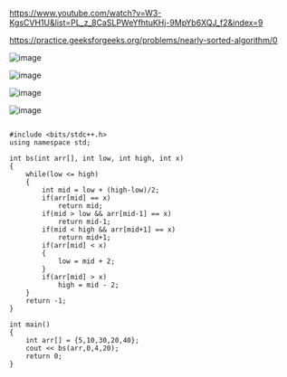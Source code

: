 https://www.youtube.com/watch?v=W3-KgsCVH1U&list=PL_z_8CaSLPWeYfhtuKHj-9MpYb6XQJ_f2&index=9


https://practice.geeksforgeeks.org/problems/nearly-sorted-algorithm/0

![image](https://user-images.githubusercontent.com/53824950/143456829-124f7020-de14-4ae7-9fc6-a31c273be8d2.png)


![image](https://user-images.githubusercontent.com/53824950/143457573-e77d50c4-54bb-4115-b821-45e88f727c9d.png)

![image](https://user-images.githubusercontent.com/53824950/143457724-e0e7bb39-da06-47da-a98e-301b136977af.png)

![image](https://user-images.githubusercontent.com/53824950/143458159-16c36c87-87bb-48c9-b980-c7880ed84c8b.png)

```

#include <bits/stdc++.h>
using namespace std;

int bs(int arr[], int low, int high, int x)
{
	while(low <= high)
	{
		int mid = low + (high-low)/2;
		if(arr[mid] == x)
			return mid;
		if(mid > low && arr[mid-1] == x)
			return mid-1;
		if(mid < high && arr[mid+1] == x)
			return mid+1;
		if(arr[mid] < x)
		{
			low = mid + 2;
		}
		if(arr[mid] > x)
			high = mid - 2;
	}
	return -1;
}

int main()
{
	int arr[] = {5,10,30,20,40};
	cout << bs(arr,0,4,20);
	return 0;
}
```
